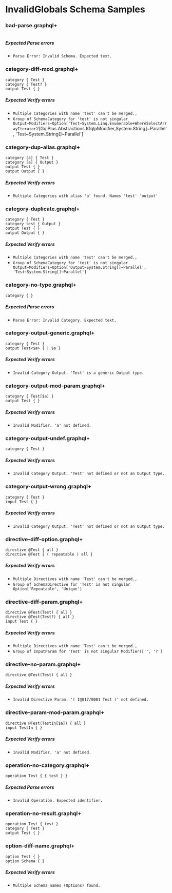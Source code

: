 # InvalidGlobals Schema Samples

### bad-parse.graphql+

```gqlp

```

##### Expected Parse errors

- `Parse Error: Invalid Schema. Expected text.`

### category-diff-mod.graphql+

```gqlp
category { Test }
category { Test? }
output Test { }
```

##### Expected Verify errors

- `Multiple Categories with name 'test' can't be merged.,`
- `Group of SchemaCategory for 'test' is not singular Output~Modifiers~Option['Test~System.Linq.Enumerable+WhereSelectArrayIterator`2[GqlPlus.Abstractions.IGqlpModifier,System.String]~Parallel', 'Test~System.String[]~Parallel']`

### category-dup-alias.graphql+

```gqlp
category [a] { Test }
category [a] { Output }
output Test { }
output Output { }
```

##### Expected Verify errors

- `Multiple Categories with alias 'a' found. Names 'test' 'output'`

### category-duplicate.graphql+

```gqlp
category { Test }
category test { Output }
output Test { }
output Output { }
```

##### Expected Verify errors

- `Multiple Categories with name 'test' can't be merged.,`
- `Group of SchemaCategory for 'test' is not singular Output~Modifiers~Option['Output~System.String[]~Parallel', 'Test~System.String[]~Parallel']`

### category-no-type.graphql+

```gqlp
category { }
```

##### Expected Parse errors

- `Parse Error: Invalid Category. Expected text.`

### category-output-generic.graphql+

```gqlp
category { Test }
output Test<$a> { | $a }
```

##### Expected Verify errors

- `Invalid Category Output. 'Test' is a generic Output type.`

### category-output-mod-param.graphql+

```gqlp
category { Test[$a] }
output Test { }
```

##### Expected Verify errors

- `Invalid Modifier. 'a' not defined.`

### category-output-undef.graphql+

```gqlp
category { Test }
```

##### Expected Verify errors

- `Invalid Category Output. 'Test' not defined or not an Output type.`

### category-output-wrong.graphql+

```gqlp
category { Test }
input Test { }
```

##### Expected Verify errors

- `Invalid Category Output. 'Test' not defined or not an Output type.`

### directive-diff-option.graphql+

```gqlp
directive @Test { all }
directive @Test { ( repeatable ) all }
```

##### Expected Verify errors

- `Multiple Directives with name 'Test' can't be merged.,`
- `Group of SchemaDirective for 'Test' is not singular Option['Repeatable', 'Unique']`

### directive-diff-param.graphql+

```gqlp
directive @Test(Test) { all }
directive @Test(Test?) { all }
input Test { }
```

##### Expected Verify errors

- `Multiple Directives with name 'Test' can't be merged.,`
- `Group of InputParam for 'Test' is not singular Modifiers['', '?']`

### directive-no-param.graphql+

```gqlp
directive @Test(Test) { all }
```

##### Expected Verify errors

- `Invalid Directive Param. '( I@017/0001 Test )' not defined.`

### directive-param-mod-param.graphql+

```gqlp
directive @Test(TestIn[$a]) { all }
input TestIn { }
```

##### Expected Verify errors

- `Invalid Modifier. 'a' not defined.`

### operation-no-category.graphql+

```gqlp
operation Test { { test } }
```

##### Expected Parse errors

- `Invalid Operation. Expected identifier.`

### operation-no-result.graphql+

```gqlp
operation Test { test }
category { Test }
output Test { }
```

### option-diff-name.graphql+

```gqlp
option Test { }
option Schema { }
```

##### Expected Verify errors

- `Multiple Schema names (Options) found.`
